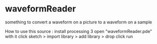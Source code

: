 # waveformReader
something to convert a waveform on a picture to a waveform on a sample

How to use this source :
install processing 3
open "waveformReader.pde" with it
click sketch > import library > add library > drop
click run

